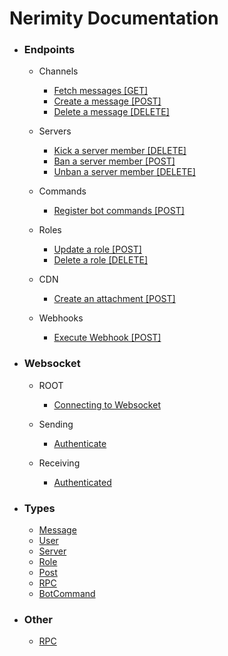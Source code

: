 # Nerimity Documentation

- ### Endpoints

  - Channels

    - [Fetch messages [GET]](/endpoints/channels/FetchMessages.md)
    - [Create a message [POST]](/endpoints/channels/CreateMessage.md)
    - [Delete a message [DELETE]](/endpoints/channels/DeleteMessage.md)

  - Servers

    - [Kick a server member [DELETE]](/endpoints/servers/KickMember.md)
    - [Ban a server member [POST]](/endpoints/servers/BanMember.md)
    - [Unban a server member [DELETE]](/endpoints/servers/UnbanMember.md)

  - Commands

    - [Register bot commands [POST]](/endpoints/applications/RegisterBotCommand.md)

  - Roles

    - [Update a role [POST]](/endpoints/roles/UpdateRole.md)
    - [Delete a role [DELETE]](/endpoints/roles/DeleteRole.md)

  - CDN

    - [Create an attachment [POST]](/endpoints/cdn/CreateAttachment.md)

  - Webhooks

    - [Execute Webhook [POST]](/endpoints/webhooks/ExecuteWebhook.md)

- ### Websocket

  - ROOT

    - [Connecting to Websocket](/websocket/Connection.md)

  - Sending

    - [Authenticate](/websocket/sending/Authenticate.md)

  - Receiving

    - [Authenticated](/websocket/receiving/Authenticated.md)

- ### Types

  - [Message](/types/Message.md)
  - [User](/types/User.md)
  - [Server](/types/Server.md)
  - [Role](/types/Role.md)
  - [Post](/types/Post.md)
  - [RPC](/types/RPC.md)
  - [BotCommand](/types/BotCommand.md)

- ### Other

  - [RPC](/rpc.md)
